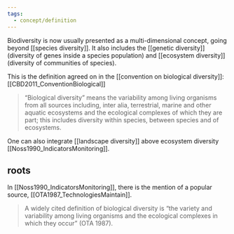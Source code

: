 ```yaml
---
tags:
  - concept/definition
---
```

Biodiversity is now usually presented as a multi-dimensional concept, going beyond [[species diversity]]. It also includes the [[genetic diversity]] (diversity of genes inside a species population) and [[ecosystem diversity]] (diversity of communities of species).

This is the definition agreed on in the [[convention on biological diversity]]:
[[CBD2011_ConventionBiological]]
> “Biological diversity” means the variability among living organisms from all sources including, inter alia, terrestrial, marine and other aquatic ecosystems and the ecological complexes of which they are part; this includes diversity within species, between species and of ecosystems.

One can also integrate [[landscape diversity]] above ecosystem diversity [[Noss1990_IndicatorsMonitoring]].

## roots
In [[Noss1990_IndicatorsMonitoring]], there is the mention of a popular source, [[OTA1987_TechnologiesMaintain]].
> A widely cited definition of biological diversity is “the variety and variability among living organisms and the ecological complexes in which they occur” (OTA 1987).